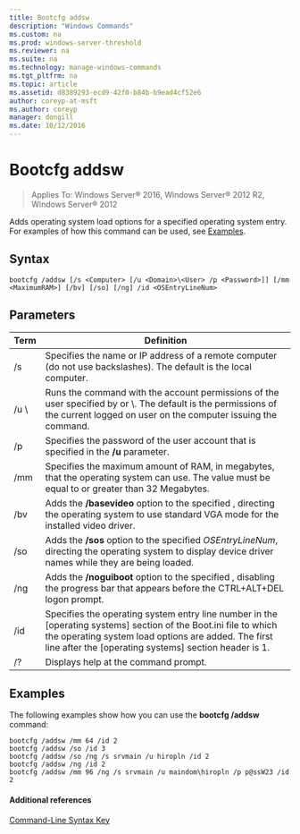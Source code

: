 ```yaml
---
title: Bootcfg addsw
description: "Windows Commands"
ms.custom: na
ms.prod: windows-server-threshold
ms.reviewer: na
ms.suite: na
ms.technology: manage-windows-commands
ms.tgt_pltfrm: na
ms.topic: article
ms.assetid: d8389293-ecd9-42f0-b84b-b9ead4cf52e6
author: coreyp-at-msft
ms.author: coreyp
manager: dongill
ms.date: 10/12/2016
---
```


# Bootcfg addsw

>Applies To: Windows Server&reg; 2016, Windows Server&reg; 2012 R2, Windows Server&reg; 2012

Adds operating system load options for a specified operating system entry.
For examples of how this command can be used, see [Examples](#BKMK_examples).
## Syntax
```
bootcfg /addsw [/s <Computer> [/u <Domain>\<User> /p <Password>]] [/mm <MaximumRAM>] [/bv] [/so] [/ng] /id <OSEntryLineNum>
```
## Parameters
|Term|Definition|
|--------|--------------|
|/s <Computer>|Specifies the name or IP address of a remote computer (do not use backslashes). The default is the local computer.|
|/u <Domain>\\<User>|Runs the command with the account permissions of the user specified by <User> or <Domain>\\<User>. The default is the permissions of the current logged on user on the computer issuing the command.|
|/p <Password>|Specifies the password of the user account that is specified in the **/u** parameter.|
|/mm <MaximumRAM>|Specifies the maximum amount of RAM, in megabytes, that the operating system can use. The value must be equal to or greater than 32 Megabytes.|
|/bv|Adds the **/basevideo** option to the specified <OSEntryLineNum>, directing the operating system to use standard VGA mode for the installed video driver.|
|/so|Adds the **/sos** option to the specified *OSEntryLineNum*, directing the operating system to display device driver names while they are being loaded.|
|/ng|Adds the **/noguiboot** option to the specified <OSEntryLineNum>, disabling the progress bar that appears before the CTRL+ALT+DEL logon prompt.|
|/id <OSEntryLineNum>|Specifies the operating system entry line number in the [operating systems] section of the Boot.ini file to which the operating system load options are added. The first line after the [operating systems] section header is 1.|
|/?|Displays help at the command prompt.|
## <a name="BKMK_examples"></a>Examples
The following examples show how you can use the **bootcfg /addsw** command:
```
bootcfg /addsw /mm 64 /id 2 
bootcfg /addsw /so /id 3 
bootcfg /addsw /so /ng /s srvmain /u hiropln /id 2 
bootcfg /addsw /ng /id 2 
bootcfg /addsw /mm 96 /ng /s srvmain /u maindom\hiropln /p p@ssW23 /id 2
```
#### Additional references
[Command-Line Syntax Key](Command-Line-Syntax-Key.md)
